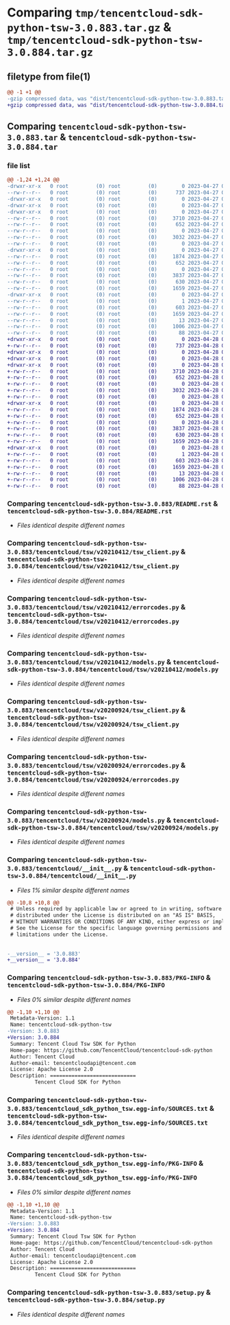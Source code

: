 # Comparing `tmp/tencentcloud-sdk-python-tsw-3.0.883.tar.gz` & `tmp/tencentcloud-sdk-python-tsw-3.0.884.tar.gz`

## filetype from file(1)

```diff
@@ -1 +1 @@
-gzip compressed data, was "dist/tencentcloud-sdk-python-tsw-3.0.883.tar", last modified: Thu Apr 27 00:59:39 2023, max compression
+gzip compressed data, was "dist/tencentcloud-sdk-python-tsw-3.0.884.tar", last modified: Fri Apr 28 02:46:47 2023, max compression
```

## Comparing `tencentcloud-sdk-python-tsw-3.0.883.tar` & `tencentcloud-sdk-python-tsw-3.0.884.tar`

### file list

```diff
@@ -1,24 +1,24 @@
-drwxr-xr-x   0 root         (0) root         (0)        0 2023-04-27 00:59:39.000000 tencentcloud-sdk-python-tsw-3.0.883/
--rw-r--r--   0 root         (0) root         (0)      737 2023-04-27 00:59:39.000000 tencentcloud-sdk-python-tsw-3.0.883/README.rst
-drwxr-xr-x   0 root         (0) root         (0)        0 2023-04-27 00:59:39.000000 tencentcloud-sdk-python-tsw-3.0.883/tencentcloud/
-drwxr-xr-x   0 root         (0) root         (0)        0 2023-04-27 00:59:39.000000 tencentcloud-sdk-python-tsw-3.0.883/tencentcloud/tsw/
-drwxr-xr-x   0 root         (0) root         (0)        0 2023-04-27 00:59:39.000000 tencentcloud-sdk-python-tsw-3.0.883/tencentcloud/tsw/v20210412/
--rw-r--r--   0 root         (0) root         (0)     3710 2023-04-27 00:59:39.000000 tencentcloud-sdk-python-tsw-3.0.883/tencentcloud/tsw/v20210412/tsw_client.py
--rw-r--r--   0 root         (0) root         (0)      652 2023-04-27 00:59:39.000000 tencentcloud-sdk-python-tsw-3.0.883/tencentcloud/tsw/v20210412/errorcodes.py
--rw-r--r--   0 root         (0) root         (0)        0 2023-04-27 00:59:39.000000 tencentcloud-sdk-python-tsw-3.0.883/tencentcloud/tsw/v20210412/__init__.py
--rw-r--r--   0 root         (0) root         (0)     3032 2023-04-27 00:59:39.000000 tencentcloud-sdk-python-tsw-3.0.883/tencentcloud/tsw/v20210412/models.py
--rw-r--r--   0 root         (0) root         (0)        0 2023-04-27 00:59:39.000000 tencentcloud-sdk-python-tsw-3.0.883/tencentcloud/tsw/__init__.py
-drwxr-xr-x   0 root         (0) root         (0)        0 2023-04-27 00:59:39.000000 tencentcloud-sdk-python-tsw-3.0.883/tencentcloud/tsw/v20200924/
--rw-r--r--   0 root         (0) root         (0)     1874 2023-04-27 00:59:39.000000 tencentcloud-sdk-python-tsw-3.0.883/tencentcloud/tsw/v20200924/tsw_client.py
--rw-r--r--   0 root         (0) root         (0)      652 2023-04-27 00:59:39.000000 tencentcloud-sdk-python-tsw-3.0.883/tencentcloud/tsw/v20200924/errorcodes.py
--rw-r--r--   0 root         (0) root         (0)        0 2023-04-27 00:59:39.000000 tencentcloud-sdk-python-tsw-3.0.883/tencentcloud/tsw/v20200924/__init__.py
--rw-r--r--   0 root         (0) root         (0)     3837 2023-04-27 00:59:39.000000 tencentcloud-sdk-python-tsw-3.0.883/tencentcloud/tsw/v20200924/models.py
--rw-r--r--   0 root         (0) root         (0)      630 2023-04-27 00:59:39.000000 tencentcloud-sdk-python-tsw-3.0.883/tencentcloud/__init__.py
--rw-r--r--   0 root         (0) root         (0)     1659 2023-04-27 00:59:39.000000 tencentcloud-sdk-python-tsw-3.0.883/PKG-INFO
-drwxr-xr-x   0 root         (0) root         (0)        0 2023-04-27 00:59:39.000000 tencentcloud-sdk-python-tsw-3.0.883/tencentcloud_sdk_python_tsw.egg-info/
--rw-r--r--   0 root         (0) root         (0)        1 2023-04-27 00:59:39.000000 tencentcloud-sdk-python-tsw-3.0.883/tencentcloud_sdk_python_tsw.egg-info/dependency_links.txt
--rw-r--r--   0 root         (0) root         (0)      603 2023-04-27 00:59:39.000000 tencentcloud-sdk-python-tsw-3.0.883/tencentcloud_sdk_python_tsw.egg-info/SOURCES.txt
--rw-r--r--   0 root         (0) root         (0)     1659 2023-04-27 00:59:39.000000 tencentcloud-sdk-python-tsw-3.0.883/tencentcloud_sdk_python_tsw.egg-info/PKG-INFO
--rw-r--r--   0 root         (0) root         (0)       13 2023-04-27 00:59:39.000000 tencentcloud-sdk-python-tsw-3.0.883/tencentcloud_sdk_python_tsw.egg-info/top_level.txt
--rw-r--r--   0 root         (0) root         (0)     1006 2023-04-27 00:59:39.000000 tencentcloud-sdk-python-tsw-3.0.883/setup.py
--rw-r--r--   0 root         (0) root         (0)       88 2023-04-27 00:59:39.000000 tencentcloud-sdk-python-tsw-3.0.883/setup.cfg
+drwxr-xr-x   0 root         (0) root         (0)        0 2023-04-28 02:46:47.000000 tencentcloud-sdk-python-tsw-3.0.884/
+-rw-r--r--   0 root         (0) root         (0)      737 2023-04-28 02:46:47.000000 tencentcloud-sdk-python-tsw-3.0.884/README.rst
+drwxr-xr-x   0 root         (0) root         (0)        0 2023-04-28 02:46:47.000000 tencentcloud-sdk-python-tsw-3.0.884/tencentcloud/
+drwxr-xr-x   0 root         (0) root         (0)        0 2023-04-28 02:46:47.000000 tencentcloud-sdk-python-tsw-3.0.884/tencentcloud/tsw/
+drwxr-xr-x   0 root         (0) root         (0)        0 2023-04-28 02:46:47.000000 tencentcloud-sdk-python-tsw-3.0.884/tencentcloud/tsw/v20210412/
+-rw-r--r--   0 root         (0) root         (0)     3710 2023-04-28 02:46:47.000000 tencentcloud-sdk-python-tsw-3.0.884/tencentcloud/tsw/v20210412/tsw_client.py
+-rw-r--r--   0 root         (0) root         (0)      652 2023-04-28 02:46:47.000000 tencentcloud-sdk-python-tsw-3.0.884/tencentcloud/tsw/v20210412/errorcodes.py
+-rw-r--r--   0 root         (0) root         (0)        0 2023-04-28 02:46:47.000000 tencentcloud-sdk-python-tsw-3.0.884/tencentcloud/tsw/v20210412/__init__.py
+-rw-r--r--   0 root         (0) root         (0)     3032 2023-04-28 02:46:47.000000 tencentcloud-sdk-python-tsw-3.0.884/tencentcloud/tsw/v20210412/models.py
+-rw-r--r--   0 root         (0) root         (0)        0 2023-04-28 02:46:47.000000 tencentcloud-sdk-python-tsw-3.0.884/tencentcloud/tsw/__init__.py
+drwxr-xr-x   0 root         (0) root         (0)        0 2023-04-28 02:46:47.000000 tencentcloud-sdk-python-tsw-3.0.884/tencentcloud/tsw/v20200924/
+-rw-r--r--   0 root         (0) root         (0)     1874 2023-04-28 02:46:47.000000 tencentcloud-sdk-python-tsw-3.0.884/tencentcloud/tsw/v20200924/tsw_client.py
+-rw-r--r--   0 root         (0) root         (0)      652 2023-04-28 02:46:47.000000 tencentcloud-sdk-python-tsw-3.0.884/tencentcloud/tsw/v20200924/errorcodes.py
+-rw-r--r--   0 root         (0) root         (0)        0 2023-04-28 02:46:47.000000 tencentcloud-sdk-python-tsw-3.0.884/tencentcloud/tsw/v20200924/__init__.py
+-rw-r--r--   0 root         (0) root         (0)     3837 2023-04-28 02:46:47.000000 tencentcloud-sdk-python-tsw-3.0.884/tencentcloud/tsw/v20200924/models.py
+-rw-r--r--   0 root         (0) root         (0)      630 2023-04-28 02:46:47.000000 tencentcloud-sdk-python-tsw-3.0.884/tencentcloud/__init__.py
+-rw-r--r--   0 root         (0) root         (0)     1659 2023-04-28 02:46:47.000000 tencentcloud-sdk-python-tsw-3.0.884/PKG-INFO
+drwxr-xr-x   0 root         (0) root         (0)        0 2023-04-28 02:46:47.000000 tencentcloud-sdk-python-tsw-3.0.884/tencentcloud_sdk_python_tsw.egg-info/
+-rw-r--r--   0 root         (0) root         (0)        1 2023-04-28 02:46:47.000000 tencentcloud-sdk-python-tsw-3.0.884/tencentcloud_sdk_python_tsw.egg-info/dependency_links.txt
+-rw-r--r--   0 root         (0) root         (0)      603 2023-04-28 02:46:47.000000 tencentcloud-sdk-python-tsw-3.0.884/tencentcloud_sdk_python_tsw.egg-info/SOURCES.txt
+-rw-r--r--   0 root         (0) root         (0)     1659 2023-04-28 02:46:47.000000 tencentcloud-sdk-python-tsw-3.0.884/tencentcloud_sdk_python_tsw.egg-info/PKG-INFO
+-rw-r--r--   0 root         (0) root         (0)       13 2023-04-28 02:46:47.000000 tencentcloud-sdk-python-tsw-3.0.884/tencentcloud_sdk_python_tsw.egg-info/top_level.txt
+-rw-r--r--   0 root         (0) root         (0)     1006 2023-04-28 02:46:47.000000 tencentcloud-sdk-python-tsw-3.0.884/setup.py
+-rw-r--r--   0 root         (0) root         (0)       88 2023-04-28 02:46:47.000000 tencentcloud-sdk-python-tsw-3.0.884/setup.cfg
```

### Comparing `tencentcloud-sdk-python-tsw-3.0.883/README.rst` & `tencentcloud-sdk-python-tsw-3.0.884/README.rst`

 * *Files identical despite different names*

### Comparing `tencentcloud-sdk-python-tsw-3.0.883/tencentcloud/tsw/v20210412/tsw_client.py` & `tencentcloud-sdk-python-tsw-3.0.884/tencentcloud/tsw/v20210412/tsw_client.py`

 * *Files identical despite different names*

### Comparing `tencentcloud-sdk-python-tsw-3.0.883/tencentcloud/tsw/v20210412/errorcodes.py` & `tencentcloud-sdk-python-tsw-3.0.884/tencentcloud/tsw/v20210412/errorcodes.py`

 * *Files identical despite different names*

### Comparing `tencentcloud-sdk-python-tsw-3.0.883/tencentcloud/tsw/v20210412/models.py` & `tencentcloud-sdk-python-tsw-3.0.884/tencentcloud/tsw/v20210412/models.py`

 * *Files identical despite different names*

### Comparing `tencentcloud-sdk-python-tsw-3.0.883/tencentcloud/tsw/v20200924/tsw_client.py` & `tencentcloud-sdk-python-tsw-3.0.884/tencentcloud/tsw/v20200924/tsw_client.py`

 * *Files identical despite different names*

### Comparing `tencentcloud-sdk-python-tsw-3.0.883/tencentcloud/tsw/v20200924/errorcodes.py` & `tencentcloud-sdk-python-tsw-3.0.884/tencentcloud/tsw/v20200924/errorcodes.py`

 * *Files identical despite different names*

### Comparing `tencentcloud-sdk-python-tsw-3.0.883/tencentcloud/tsw/v20200924/models.py` & `tencentcloud-sdk-python-tsw-3.0.884/tencentcloud/tsw/v20200924/models.py`

 * *Files identical despite different names*

### Comparing `tencentcloud-sdk-python-tsw-3.0.883/tencentcloud/__init__.py` & `tencentcloud-sdk-python-tsw-3.0.884/tencentcloud/__init__.py`

 * *Files 1% similar despite different names*

```diff
@@ -10,8 +10,8 @@
 # Unless required by applicable law or agreed to in writing, software
 # distributed under the License is distributed on an "AS IS" BASIS,
 # WITHOUT WARRANTIES OR CONDITIONS OF ANY KIND, either express or implied.
 # See the License for the specific language governing permissions and
 # limitations under the License.
 
 
-__version__ = '3.0.883'
+__version__ = '3.0.884'
```

### Comparing `tencentcloud-sdk-python-tsw-3.0.883/PKG-INFO` & `tencentcloud-sdk-python-tsw-3.0.884/PKG-INFO`

 * *Files 0% similar despite different names*

```diff
@@ -1,10 +1,10 @@
 Metadata-Version: 1.1
 Name: tencentcloud-sdk-python-tsw
-Version: 3.0.883
+Version: 3.0.884
 Summary: Tencent Cloud Tsw SDK for Python
 Home-page: https://github.com/TencentCloud/tencentcloud-sdk-python
 Author: Tencent Cloud
 Author-email: tencentcloudapi@tencent.com
 License: Apache License 2.0
 Description: ============================
         Tencent Cloud SDK for Python
```

### Comparing `tencentcloud-sdk-python-tsw-3.0.883/tencentcloud_sdk_python_tsw.egg-info/SOURCES.txt` & `tencentcloud-sdk-python-tsw-3.0.884/tencentcloud_sdk_python_tsw.egg-info/SOURCES.txt`

 * *Files identical despite different names*

### Comparing `tencentcloud-sdk-python-tsw-3.0.883/tencentcloud_sdk_python_tsw.egg-info/PKG-INFO` & `tencentcloud-sdk-python-tsw-3.0.884/tencentcloud_sdk_python_tsw.egg-info/PKG-INFO`

 * *Files 0% similar despite different names*

```diff
@@ -1,10 +1,10 @@
 Metadata-Version: 1.1
 Name: tencentcloud-sdk-python-tsw
-Version: 3.0.883
+Version: 3.0.884
 Summary: Tencent Cloud Tsw SDK for Python
 Home-page: https://github.com/TencentCloud/tencentcloud-sdk-python
 Author: Tencent Cloud
 Author-email: tencentcloudapi@tencent.com
 License: Apache License 2.0
 Description: ============================
         Tencent Cloud SDK for Python
```

### Comparing `tencentcloud-sdk-python-tsw-3.0.883/setup.py` & `tencentcloud-sdk-python-tsw-3.0.884/setup.py`

 * *Files identical despite different names*

